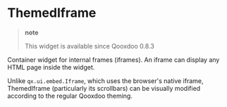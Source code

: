 # ThemedIframe

> **note**
>
> This widget is available since Qooxdoo 0.8.3

Container widget for internal frames (iframes). An iframe can display any HTML
page inside the widget.

Unlike `qx.ui.embed.Iframe`, which uses the browser's native iframe,
ThemedIframe (particularly its scrollbars) can be visually modified according to
the regular Qooxdoo theming.
